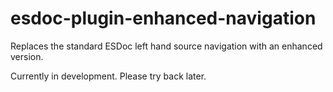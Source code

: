 # esdoc-plugin-enhanced-navigation
Replaces the standard ESDoc left hand source navigation with an enhanced version. 

Currently in development. Please try back later. 
